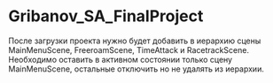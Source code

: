 # Gribanov_SA_FinalProject
После загрузки проекта нужно будет добавить в иерархию сцены MainMenuScene, FreeroamScene, TimeAttack и RacetrackScene. Необходимо оставить в активном состоянии только сцену MainMenuScene, остальные отключить но не удалять из иерархии.
